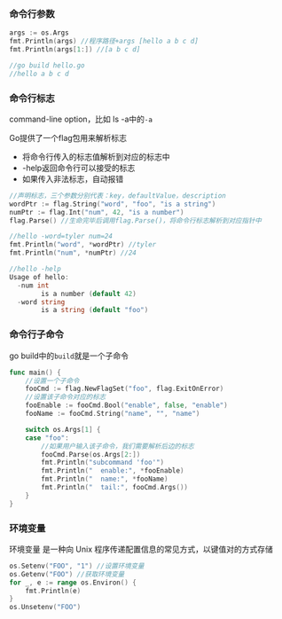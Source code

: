 ### 命令行参数

```go
args := os.Args
fmt.Println(args) //程序路径+args [hello a b c d]
fmt.Println(args[1:]) //[a b c d]

//go build hello.go
//hello a b c d
```



### 命令行标志

command-line option，比如 ls -a中的`-a`

Go提供了一个flag包用来解析标志

- 将命令行传入的标志值解析到对应的标志中
- -help返回命令行可以接受的标志
- 如果传入非法标志，自动报错

```go
//声明标志，三个参数分别代表：key，defaultValue，description
wordPtr := flag.String("word", "foo", "is a string")
numPtr := flag.Int("num", 42, "is a number")
flag.Parse() //生命完毕后调用flag.Parse()，将命令行标志解析到对应指针中

//hello -word=tyler num=24
fmt.Println("word", *wordPtr) //tyler
fmt.Println("num", *numPtr) //24

//hello -help
Usage of hello:
  -num int
        is a number (default 42)
  -word string
        is a string (default "foo")
```



### 命令行子命令

go build中的`build`就是一个子命令

```go
func main() {
	//设置一个子命令
	fooCmd := flag.NewFlagSet("foo", flag.ExitOnError)
    //设置该子命令对应的标志
	fooEnable := fooCmd.Bool("enable", false, "enable")
	fooName := fooCmd.String("name", "", "name")

	switch os.Args[1] {
	case "foo":
        //如果用户输入该子命令，我们需要解析后边的标志
		fooCmd.Parse(os.Args[2:])
		fmt.Println("subcommand 'foo'")
		fmt.Println("  enable:", *fooEnable)
		fmt.Println("  name:", *fooName)
		fmt.Println("  tail:", fooCmd.Args())
	}
}
```



### 环境变量

环境变量 是一种向 Unix 程序传递配置信息的常见方式，以键值对的方式存储

```go
os.Setenv("FOO", "1") //设置环境变量
os.Getenv("FOO") //获取环境变量
for _, e := range os.Environ() {
    fmt.Println(e)
}
os.Unsetenv("FOO")
```

